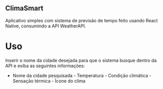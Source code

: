## ClimaSmart
Aplicativo simples com sistema de previsão de tempo feito usando React Native, consumindo a API WeatherAPI.

# Uso
Inserir o nome da cidade desejada para que o sistema busque dentro da API e exiba as seguintes informações:
- Nome da cidade pesquisada - Temperatura - Condição climática - Sensação térmica - Ícone do clima 
